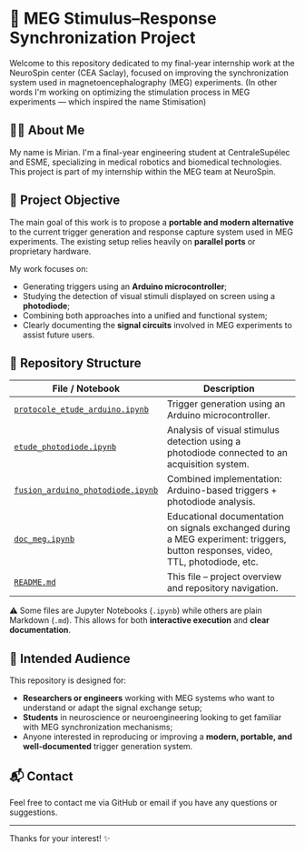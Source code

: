 # 🧠 MEG Stimulus–Response Synchronization Project

Welcome to this repository dedicated to my final-year internship work at the NeuroSpin center (CEA Saclay), focused on improving the synchronization system used in magnetoencephalography (MEG) experiments. (In other words I'm working on optimizing the stimulation process in MEG experiments — which inspired the name Stimisation)

## 👩🏽 About Me

My name is Mirian. I'm a final-year engineering student at CentraleSupélec and ESME, specializing in medical robotics and biomedical technologies. This project is part of my internship within the MEG team at NeuroSpin.

## 🎯 Project Objective

The main goal of this work is to propose a **portable and modern alternative** to the current trigger generation and response capture system used in MEG experiments. The existing setup relies heavily on **parallel ports** or proprietary hardware.

My work focuses on:
- Generating triggers using an **Arduino microcontroller**;
- Studying the detection of visual stimuli displayed on screen using a **photodiode**;
- Combining both approaches into a unified and functional system;
- Clearly documenting the **signal circuits** involved in MEG experiments to assist future users.

## 📁 Repository Structure

| File / Notebook                           | Description                                                                 |
|------------------------------------------|-----------------------------------------------------------------------------|
| [`protocole_etude_arduino.ipynb`](./protocole_etude_arduino.ipynb)          | Trigger generation using an Arduino microcontroller.                        |
| [`etude_photodiode.ipynb`](./etude_photodiode.ipynb)                        | Analysis of visual stimulus detection using a photodiode connected to an acquisition system. |
| [`fusion_arduino_photodiode.ipynb`](./fusion_arduino_photodiode.ipynb)     | Combined implementation: Arduino-based triggers + photodiode analysis.      |
| [`doc_meg.ipynb`](./doc_meg.ipynb)                                          | Educational documentation on signals exchanged during a MEG experiment: triggers, button responses, video, TTL, photodiode, etc. |
| [`README.md`](./README.md)                                                  | This file – project overview and repository navigation.                     |


⚠️ Some files are Jupyter Notebooks (`.ipynb`) while others are plain Markdown (`.md`). This allows for both **interactive execution** and **clear documentation**.

## 📌 Intended Audience

This repository is designed for:
- **Researchers or engineers** working with MEG systems who want to understand or adapt the signal exchange setup;
- **Students** in neuroscience or neuroengineering looking to get familiar with MEG synchronization mechanisms;
- Anyone interested in reproducing or improving a **modern, portable, and well-documented** trigger generation system.

## 📬 Contact

Feel free to contact me via GitHub or email if you have any questions or suggestions.

---

Thanks for your interest! ✨

